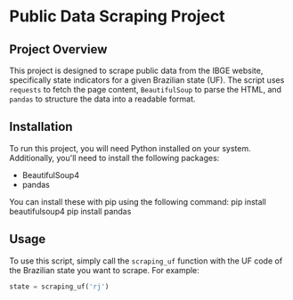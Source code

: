 # Public Data Scraping Project

## Project Overview
This project is designed to scrape public data from the IBGE website, specifically state indicators for a given Brazilian state (UF). The script uses `requests` to fetch the page content, `BeautifulSoup` to parse the HTML, and `pandas` to structure the data into a readable format.

## Installation
To run this project, you will need Python installed on your system. Additionally, you'll need to install the following packages:
- BeautifulSoup4
- pandas

You can install these with pip using the following command:
pip install beautifulsoup4
pip install pandas

## Usage
To use this script, simply call the `scraping_uf` function with the UF code of the Brazilian state you want to scrape. For example:
```python
state = scraping_uf('rj')
